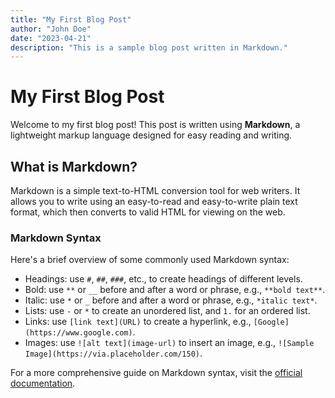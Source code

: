 ```yaml
---
title: "My First Blog Post"
author: "John Doe"
date: "2023-04-21"
description: "This is a sample blog post written in Markdown."
---
```


# My First Blog Post

Welcome to my first blog post! This post is written using **Markdown**, a lightweight markup language designed for easy reading and writing.

## What is Markdown?

Markdown is a simple text-to-HTML conversion tool for web writers. It allows you to write using an easy-to-read and easy-to-write plain text format, which then converts to valid HTML for viewing on the web.

### Markdown Syntax

Here's a brief overview of some commonly used Markdown syntax:

- Headings: use `#`, `##`, `###`, etc., to create headings of different levels.
- Bold: use `**` or `__` before and after a word or phrase, e.g., `**bold text**`.
- Italic: use `*` or `_` before and after a word or phrase, e.g., `*italic text*`.
- Lists: use `-` or `*` to create an unordered list, and `1.` for an ordered list.
- Links: use `[link text](URL)` to create a hyperlink, e.g., `[Google](https://www.google.com)`.
- Images: use `![alt text](image-url)` to insert an image, e.g., `![Sample Image](https://via.placeholder.com/150)`.

For a more comprehensive guide on Markdown syntax, visit the [official documentation](https://daringfireball.net/projects/markdown/syntax).
